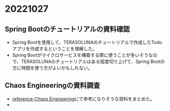 # 20221027
## Spring Bootのチュートリアルの資料確認
* Spring Bootを使用して、TERASOLUNAのチュートリアルで作成したTodoアプリを作成するということを理解した。
* Spring Bootがマイクロサービスを構築する際に使うことが多いそうなので、TERASOLUNAのチュートリアルはある程度切り上げて、Spring Bootの方に時間を使う方がよいかもしれない。

## Chaos Engineeringの資料調査
* [reference-Chaos Engineering](https://github.com/shooketani/note/blob/main/docs/reference/index.md#chaos-engineering)にて参考になりそうな資料をまとめた。
* 
